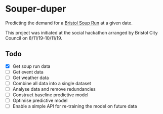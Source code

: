 # Souper-duper

Predicting the demand for a [Bristol Soup Run](https://www.bristolsoupruntrust.org.uk/) at a given date.

This project was initiated at the social hackathon arranged by Bristol City Council on 8/11/19-10/11/19.

## Todo

- [x] Get soup run data
- [ ] Get event data
- [ ] Get weather data
- [ ] Combine all data into a single dataset
- [ ] Analyse data and remove redundancies
- [ ] Construct baseline predictive model
- [ ] Optimise predictive model
- [ ] Enable a simple API for re-training the model on future data
